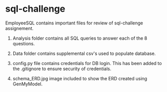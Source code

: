 # sql-challenge

EmployeeSQL contains important files for review of sql-challenge assignement. 

1. Analysis folder contains all SQL queries to answer each of the 8 questions. 

2. Data folder contains supplemental csv's used to populate database. 

3. config.py file contains credentials for DB login.  This has been added to the .gitignore to ensure security of credentials. 

4. schema_ERD.jpg image included to show the ERD created using GenMyModel. 